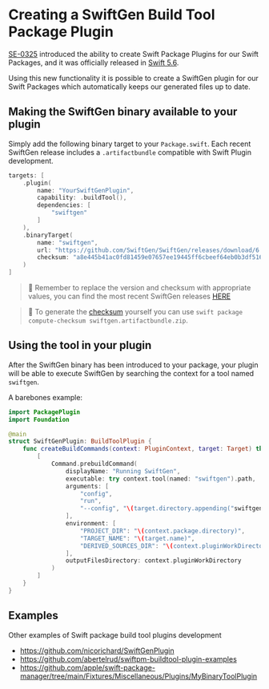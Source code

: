 # Creating a SwiftGen Build Tool Package Plugin

[SE-0325](https://github.com/apple/swift-evolution/blob/main/proposals/0325-swiftpm-additional-plugin-apis.md) introduced the ability to create Swift Package Plugins for our Swift Packages, and it was officially released in [Swift 5.6](https://github.com/apple/swift/blob/main/CHANGELOG.md#swift-56).

Using this new functionality it is possible to create a SwiftGen plugin for our Swift Packages which automatically keeps our generated files up to date.

## Making the SwiftGen binary available to your plugin

Simply add the following binary target to your `Package.swift`. Each recent SwiftGen release includes a `.artifactbundle` compatible with Swift Plugin development.

```swift
targets: [
    .plugin(
        name: "YourSwiftGenPlugin",
        capability: .buildTool(),
        dependencies: [
            "swiftgen"
        ]
    ),    
    .binaryTarget(
        name: "swiftgen",
        url: "https://github.com/SwiftGen/SwiftGen/releases/download/6.5.1/swiftgen.artifactbundle.zip",
        checksum: "a8e445b41ac0fd81459e07657ee19445ff6cbeef64eb0b3df51637b85f925da8"
    )
]
```

> 👋 Remember to replace the version and checksum with appropriate values, you can find the most recent SwiftGen releases [HERE](https://github.com/SwiftGen/SwiftGen/releases)

> 🧮 To generate the [checksum](https://developer.apple.com/documentation/swift_packages/target/3583312-checksum) yourself you can use `swift package compute-checksum swiftgen.artifactbundle.zip`.

## Using the tool in your plugin

After the SwiftGen binary has been introduced to your package, your plugin will be able to execute SwiftGen by searching the context for a tool named `swiftgen`.

A barebones example:

```swift
import PackagePlugin
import Foundation

@main
struct SwiftGenPlugin: BuildToolPlugin {
    func createBuildCommands(context: PluginContext, target: Target) throws -> [Command] {
        [
            Command.prebuildCommand(
                displayName: "Running SwiftGen",
                executable: try context.tool(named: "swiftgen").path,
                arguments: [
                    "config",
                    "run",
                    "--config", "\(target.directory.appending("swiftgen.yml"))"
                ],
                environment: [
                    "PROJECT_DIR": "\(context.package.directory)",
                    "TARGET_NAME": "\(target.name)",
                    "DERIVED_SOURCES_DIR": "\(context.pluginWorkDirectory)",
                ],
                outputFilesDirectory: context.pluginWorkDirectory
            )
        ]
    }
}
```

## Examples

Other examples of Swift package build tool plugins development

- <https://github.com/nicorichard/SwiftGenPlugin>
- <https://github.com/abertelrud/swiftpm-buildtool-plugin-examples>
- <https://github.com/apple/swift-package-manager/tree/main/Fixtures/Miscellaneous/Plugins/MyBinaryToolPlugin>
